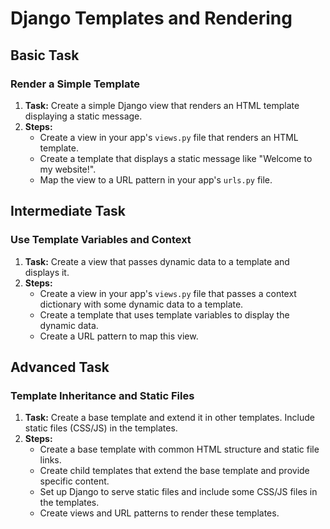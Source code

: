 # Django Templates and Rendering

## Basic Task

### Render a Simple Template

1. **Task:** Create a simple Django view that renders an HTML template displaying a static message.
2. **Steps:**
   - Create a view in your app's `views.py` file that renders an HTML template.
   - Create a template that displays a static message like "Welcome to my website!".
   - Map the view to a URL pattern in your app's `urls.py` file.

## Intermediate Task

### Use Template Variables and Context

1. **Task:** Create a view that passes dynamic data to a template and displays it.
2. **Steps:**
   - Create a view in your app's `views.py` file that passes a context dictionary with some dynamic data to a template.
   - Create a template that uses template variables to display the dynamic data.
   - Create a URL pattern to map this view.

## Advanced Task

### Template Inheritance and Static Files

1. **Task:** Create a base template and extend it in other templates. Include static files (CSS/JS) in the templates.
2. **Steps:**
   - Create a base template with common HTML structure and static file links.
   - Create child templates that extend the base template and provide specific content.
   - Set up Django to serve static files and include some CSS/JS files in the templates.
   - Create views and URL patterns to render these templates.
